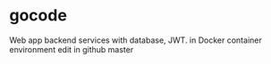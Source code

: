 # gocode
Web app backend services with database, JWT.
in Docker container environment
edit in github master
